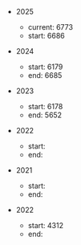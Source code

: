- 2025
    - current: 6773
    - start: 6686

- 2024
    - start: 6179
    - end: 6685

- 2023
    - start: 6178
    - end: 5652

- 2022
    - start: 
    - end: 

- 2021
    - start: 
    - end: 

- 2022
    - start: 4312 
    - end: 